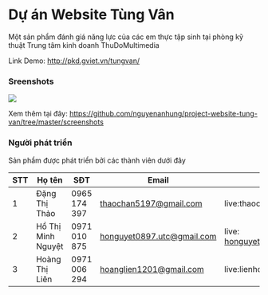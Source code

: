# Dự án Website Tùng Vân

Một sản phẩm đánh giá năng lực của các em thực tập sinh tại phòng kỹ thuật Trung tâm kinh doanh ThuDoMultimedia

Link Demo: http://pkd.gviet.vn/tungvan/

### Sreenshots

![](https://i.postimg.cc/Gh8KGZK7/Screen-Shot-2018-12-19-at-02-15-08.png)

Xem thêm tại đây: https://github.com/nguyenanhung/project-website-tung-van/tree/master/screenshots


### Người phát triển

Sản phẩm được phát triển bởi các thành viên dưới đây

| STT  | Họ tên        | SĐT          | Email                  | Skype             |
| ---- | ------------- | ------------ | ---------------------- | ----------------- |
| 1    | Đặng Thị Thảo | 0965 174 397 | thaochan5197@gmail.com | live:thaochan5197 |
| 2    | Hồ Thị Minh Nguyệt | 0971 010 875 | honguyet0897.utc@gmail.com | live: honguyet0897.utc@hotmail.com |
| 3    | Hoàng Thị Liên | 0971 006 294 | hoanglien1201@gmail.com | live:lienhoang12|
